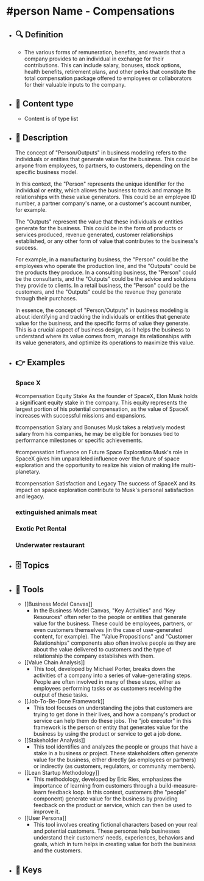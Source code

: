 # #person Name - Compensations
- ## 🔍 Definition
  - The various forms of remuneration, benefits, and rewards that a company provides to an individual in exchange for their contributions. This can include salary, bonuses, stock options, health benefits, retirement plans, and other perks that constitute the total compensation package offered to employees or collaborators for their valuable inputs to the company.
- ## 📰 Content type 
  - Content is of type list
- ## 📖 Description
  The concept of "Person/Outputs" in business modeling refers to the individuals or entities that generate value for the business. This could be anyone from employees, to partners, to customers, depending on the specific business model. 
  
  In this context, the "Person" represents the unique identifier for the individual or entity, which allows the business to track and manage its relationships with these value generators. This could be an employee ID number, a partner company's name, or a customer's account number, for example.
  
  The "Outputs" represent the value that these individuals or entities generate for the business. This could be in the form of products or services produced, revenue generated, customer relationships established, or any other form of value that contributes to the business's success.
  
  For example, in a manufacturing business, the "Person" could be the employees who operate the production line, and the "Outputs" could be the products they produce. In a consulting business, the "Person" could be the consultants, and the "Outputs" could be the advice and solutions they provide to clients. In a retail business, the "Person" could be the customers, and the "Outputs" could be the revenue they generate through their purchases.
  
  In essence, the concept of "Person/Outputs" in business modeling is about identifying and tracking the individuals or entities that generate value for the business, and the specific forms of value they generate. This is a crucial aspect of business design, as it helps the business to understand where its value comes from, manage its relationships with its value generators, and optimize its operations to maximize this value.
- ## 👉 Examples
  ### Space X
  #compensation Equity Stake
  As the founder of SpaceX, Elon Musk holds a significant equity stake in the company. This equity represents the largest portion of his potential compensation, as the value of SpaceX increases with successful missions and expansions.
  
  #compensation Salary and Bonuses
  Musk takes a relatively modest salary from his companies, he may be eligible for bonuses tied to performance milestones or specific achievements.
  
  #compensation Influence on Future Space Exploration
  Musk's role in SpaceX gives him unparalleled influence over the future of space exploration and the opportunity to realize his vision of making life multi-planetary.
  
  #compensation Satisfaction and Legacy
  The success of SpaceX and its impact on space exploration contribute to Musk's personal satisfaction and legacy.
  ### 
  
  ### extinguished animals meat
  
  ### Exotic Pet Rental
  
  ### Underwater restaurant
  
- ## 🗄️ Topics
  
- ## 🧰 Tools
  - [[Business Model Canvas]]
    - In the Business Model Canvas, "Key Activities" and "Key Resources" often refer to the people or entities that generate value for the business. These could be employees, partners, or even customers themselves (in the case of user-generated content, for example). The "Value Propositions" and "Customer Relationships" components also often involve people as they are about the value delivered to customers and the type of relationship the company establishes with them.
  - [[Value Chain Analysis]]
    - This tool, developed by Michael Porter, breaks down the activities of a company into a series of value-generating steps. People are often involved in many of these steps, either as employees performing tasks or as customers receiving the output of these tasks.
  - [[Job-To-Be-Done Framework]]
    - This tool focuses on understanding the jobs that customers are trying to get done in their lives, and how a company's product or service can help them do these jobs. The "job executor" in this framework is the person or entity that generates value for the business by using the product or service to get a job done.
  - [[Stakeholder Analysis]]
    - This tool identifies and analyzes the people or groups that have a stake in a business or project. These stakeholders often generate value for the business, either directly (as employees or partners) or indirectly (as customers, regulators, or community members).
  - [[Lean Startup Methodology]]
    - This methodology, developed by Eric Ries, emphasizes the importance of learning from customers through a build-measure-learn feedback loop. In this context, customers (the "people" component) generate value for the business by providing feedback on the product or service, which can then be used to improve it.
  - [[User Persona]]
    - This tool involves creating fictional characters based on your real and potential customers. These personas help businesses understand their customers' needs, experiences, behaviors and goals, which in turn helps in creating value for both the business and the customers.
- ## 🔑 Keys
  
